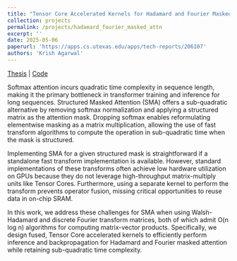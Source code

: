 ```yaml
---
title: "Tensor Core Accelerated Kernels for Hadamard and Fourier Masked Attention"
collection: projects
permalink: /projects/hadamard_fourier_masked_attn
excerpt: ''
date: 2025-05-06
paperurl: 'https://apps.cs.utexas.edu/apps/tech-reports/206107'
authors: 'Krish Agarwal'
---
```


[Thesis](https://apps.cs.utexas.edu/apps/tech-reports/206107) |
[Code](https://github.com/krishagarwal/hadamard-fourier-masked-attn)

Softmax attention incurs quadratic time complexity in sequence length, making it the primary bottleneck in transformer training and inference for long sequences. Structured Masked Attention (SMA) offers a sub-quadratic alternative by removing softmax normalization and applying a structured matrix as the attention mask. Dropping softmax enables reformulating elementwise masking as a matrix multiplication, allowing the use of fast transform algorithms to compute the operation in sub-quadratic time when the mask is structured.

Implementing SMA for a given structured mask is straightforward if a standalone fast transform implementation is available. However, standard implementations of these transforms often achieve low hardware utilization on GPUs because they do not leverage high-throughput matrix-multiply units like Tensor Cores. Furthermore, using a separate kernel to perform the transform prevents operator fusion, missing critical opportunities to reuse data in on-chip SRAM.

In this work, we address these challenges for SMA when using Walsh-Hadamard and discrete Fourier transform matrices, both of which admit O(n log n) algorithms for computing matrix-vector products. Specifically, we design fused, Tensor Core accelerated kernels to efficiently perform inference and backpropagation for Hadamard and Fourier masked attention while retaining sub-quadratic time complexity.